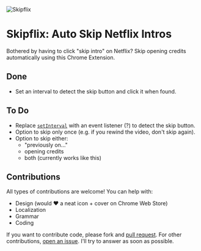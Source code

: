 ![Skipflix](https://cloud.githubusercontent.com/assets/5458658/24579883/8821f370-16d4-11e7-8da6-374d13220f5b.png)

# Skipflix: Auto Skip Netflix Intros

Bothered by having to click "skip intro" on Netflix?
Skip opening credits automatically using this Chrome Extension.

## Done

- Set an interval to detect the skip button and click it when found.

## To Do

- Replace [`setInterval`][3] with an event listener (?) to detect the skip button.
- Option to skip only once (e.g. if you rewind the video, don't skip again).
- Option to skip either:
  - "previously on..."
  - opening credits
  - both (currently works like this)

## Contributions

All types of contributions are welcome! You can help with:

- Design (would ❤️ a neat icon + cover on Chrome Web Store)
- Localization
- Grammar
- Coding

If you want to contribute code, please fork and [pull request][1].
For other contributions, [open an issue][2].
I'll try to answer as soon as possible.

[1]: https://github.com/jmosouza/skipflix/pulls
[2]: https://github.com/jmosouza/skipflix/issues
[3]: https://github.com/jmosouza/skipflix/blob/master/autoskip.js
